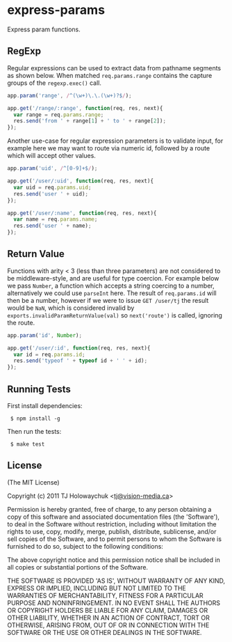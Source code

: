 
# express-params

  Express param functions.

## RegExp

  Regular expressions can be used to extract data from pathname
  segments as shown below. When matched `req.params.range` contains
  the capture groups of the `regexp.exec()` call.

```javascript
app.param('range', /^(\w+)\.\.(\w+)?$/);

app.get('/range/:range', function(req, res, next){
  var range = req.params.range;
  res.send('from ' + range[1] + ' to ' + range[2]);
});
```

  Another use-case for regular expression parameters is to validate input,
  for example here we may want to route via numeric id, followed by a route
  which will accept other values.

```javascript
app.param('uid', /^[0-9]+$/);

app.get('/user/:uid', function(req, res, next){
  var uid = req.params.uid;
  res.send('user ' + uid);
});

app.get('/user/:name', function(req, res, next){
  var name = req.params.name;
  res.send('user ' + name);
});
```

## Return Value

  Functions with arity < 3 (less than three parameters) are not
  considered to be middleware-style, and are useful for type coercion.
  For example below we pass `Number`, a function which accepts a string coercing to a number, alternatively we could use `parseInt` here. The result of `req.params.id` will then be a number, however if we were to issue `GET /user/tj` the result would be `NaN`, which is considered invalid by `exports.invalidParamReturnValue(val)` so `next('route')` is called, ignoring the route.

```javascript
app.param('id', Number);

app.get('/user/:id', function(req, res, next){
  var id = req.params.id;
  res.send('typeof ' + typeof id + ' ' + id);
});
```

## Running Tests

 First install dependencies:
 
     $ npm install -g

 Then run the tests:
 
     $ make test

## License 

(The MIT License)

Copyright (c) 2011 TJ Holowaychuk &lt;tj@vision-media.ca&gt;

Permission is hereby granted, free of charge, to any person obtaining
a copy of this software and associated documentation files (the
'Software'), to deal in the Software without restriction, including
without limitation the rights to use, copy, modify, merge, publish,
distribute, sublicense, and/or sell copies of the Software, and to
permit persons to whom the Software is furnished to do so, subject to
the following conditions:

The above copyright notice and this permission notice shall be
included in all copies or substantial portions of the Software.

THE SOFTWARE IS PROVIDED 'AS IS', WITHOUT WARRANTY OF ANY KIND,
EXPRESS OR IMPLIED, INCLUDING BUT NOT LIMITED TO THE WARRANTIES OF
MERCHANTABILITY, FITNESS FOR A PARTICULAR PURPOSE AND NONINFRINGEMENT.
IN NO EVENT SHALL THE AUTHORS OR COPYRIGHT HOLDERS BE LIABLE FOR ANY
CLAIM, DAMAGES OR OTHER LIABILITY, WHETHER IN AN ACTION OF CONTRACT,
TORT OR OTHERWISE, ARISING FROM, OUT OF OR IN CONNECTION WITH THE
SOFTWARE OR THE USE OR OTHER DEALINGS IN THE SOFTWARE.